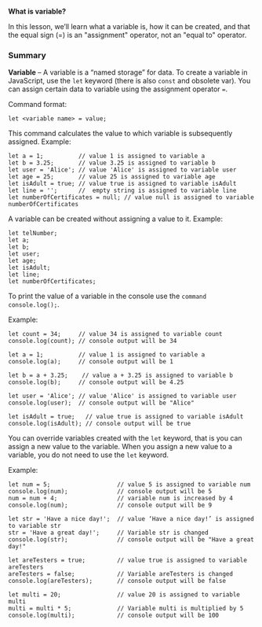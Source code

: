 **What is variable?**

In this lesson, we’ll learn what a variable is, how it can be created, and that the equal sign (=) is an "assignment" operator, not an "equal to" operator.

### Summary

**Variable** – A variable is a “named storage” for data. To create a variable in JavaScript, use the `let` keyword (there is also `const` and obsolete var). You can assign certain data to variable using the assignment operator `=`.

Command format:

`let <variable name> = value; `

This command calculates the value to which variable is subsequently assigned.
Example:
```
let a = 1;          // value 1 is assigned to variable a 
let b = 3.25;       // value 3.25 is assigned to variable b 
let user = 'Alice'; // value 'Alice' is assigned to variable user 
let age = 25;       // value 25 is assigned to variable age
let isAdult = true; // value true is assigned to variable isAdult 
let line = '';      //  empty string is assigned to variable line 
let numberOfCertificates = null; // value null is assigned to variable numberOfCertificates

```
A variable can be created without assigning a value to it.
Example:
```
let telNumber;
let a; 
let b;
let user; 
let age; 
let isAdult; 
let line; 
let numberOfCertificates;

```
To print the value of a variable in the console use the `command console.log();`.

Example:
```
let count = 34;     // value 34 is assigned to variable count 
console.log(count); // console output will be 34

let a = 1;          // value 1 is assigned to variable a
console.log(a);     // console output will be 1

let b = a + 3.25;    // value a + 3.25 is assigned to variable b
console.log(b);     // console output will be 4.25

let user = 'Alice'; // value 'Alice' is assigned to variable user
console.log(user);  // console output will be "Alice"

let isAdult = true;   // value true is assigned to variable isAdult
console.log(isAdult); // console output will be true
```
You can override variables created with the `let` keyword, that is you can assign a new value to the variable. When you assign a new value to a variable, you do not need to use the `let` keyword.

Example:
```
let num = 5;                   // value 5 is assigned to variable num
console.log(num);              // console output will be 5
num = num + 4;                 // variable num is increased by 4
console.log(num);              // console output will be 9

let str = 'Have a nice day!';  // value ‘Have a nice day!’ is assigned to variable str
str = 'Have a great day!';     // Variable str is changed  
console.log(str);              // console output will be "Have a great day!"

let areTesters = true;         // value true is assigned to variable areTesters
areTesters = false;            // Variable areTesters is changed 
console.log(areTesters);       // console output will be false

let multi = 20;                // value 20 is assigned to variable multi
multi = multi * 5;             // Variable multi is multiplied by 5
console.log(multi);            // console output will be 100
